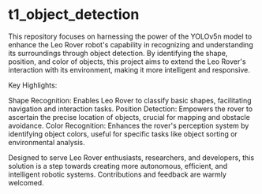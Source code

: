 # t1_object_detection
This repository focuses on harnessing the power of the YOLOv5n model to enhance the Leo Rover robot's capability in recognizing and understanding its surroundings through object detection. By identifying the shape, position, and color of objects, this project aims to extend the Leo Rover's interaction with its environment, making it more intelligent and responsive.

Key Highlights:

Shape Recognition: Enables Leo Rover to classify basic shapes, facilitating navigation and interaction tasks.
Position Detection: Empowers the rover to ascertain the precise location of objects, crucial for mapping and obstacle avoidance.
Color Recognition: Enhances the rover's perception system by identifying object colors, useful for specific tasks like object sorting or environmental analysis.

Designed to serve Leo Rover enthusiasts, researchers, and developers, this solution is a step towards creating more autonomous, efficient, and intelligent robotic systems.  Contributions and feedback are warmly welcomed.
